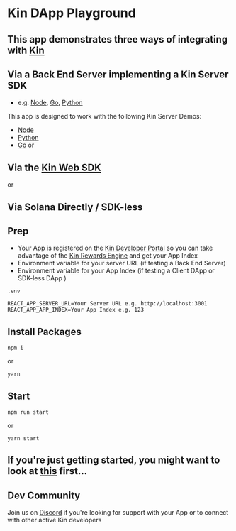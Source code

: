 # Kin DApp Playground

## This app demonstrates three ways of integrating with [Kin](https://developer.kin.org/)

## Via a Back End Server implementing a Kin Server SDK

- e.g. [Node](https://github.com/kinecosystem/kin-node), [Go](https://github.com/kinecosystem/kin-go), [Python](https://github.com/kinecosystem/kin-python)

This app is designed to work with the following Kin Server Demos:

- [Node](https://github.com/kin-starters/kin-demo-node-sdk)
- [Python](https://github.com/kin-starters/kin-demo-python-sdk)
- [Go](https://github.com/kin-starters/kin-demo-go-sdk)
  or

## Via the [Kin Web SDK](https://github.com/kin-sdk/kin-sdk-web)

or

## Via Solana Directly / SDK-less

## Prep

- Your App is registered on the [Kin Developer Portal](https://portal.kin.org/) so you can take advantage of the [Kin Rewards Engine](https://developer.kin.org/docs/the-kre-explained/) and get your App Index
- Environment variable for your server URL (if testing a Back End Server)
- Environment variable for your App Index (if testing a Client DApp or SDK-less DApp )

`.env`

```
REACT_APP_SERVER_URL=Your Server URL e.g. http://localhost:3001
REACT_APP_APP_INDEX=Your App Index e.g. 123
```

## Install Packages

```
npm i
```

or

```
yarn
```

## Start

```
npm run start
```

or

```
yarn start
```

## If you're just getting started, you might want to look at [this](https://developer.kin.org/tutorials/#getting-started) first...

## Dev Community

Join us on [Discord](https://discord.com/invite/kdRyUNmHDn) if you're looking for support with your App or to connect with other active Kin developers
